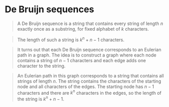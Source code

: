 # De Bruijn sequences
> A De Bruijn sequence is a string that contains every string of length $n$ exactly once as a substring, for fixed alphabet of $k$  characters.

> The length of such a string is $k^n + n - 1$ characters.

> It turns out that each De Bruijn sequence corresponds to an Eulerian path in a graph.
> The idea is to construct a graph where each node contains a string of $n-1$ characters and each edge adds one character to the string.

> An Eulerian path in this graph corresponds to a string that contains all strings of length $n$.
> The string contains the characters of the starting node and all characters of the edges.
> The starting node has $n-1$ characters and there are $k^n$ characters in the edges, so the length of the string is $k^n + n - 1$.
